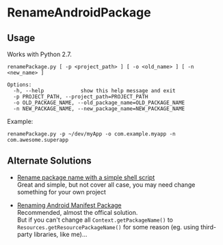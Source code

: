 RenameAndroidPackage
====================

Usage
-----

Works with Python 2.7. 

    renamePackage.py [ -p <project_path> ] [ -o <old_name> ] [ -n <new_name> ] 

    Options:
      -h, --help            show this help message and exit
      -p PROJECT_PATH, --project_path=PROJECT_PATH
      -o OLD_PACKAGE_NAME, --old_package_name=OLD_PACKAGE_NAME
      -n NEW_PACKAGE_NAME, --new_package_name=NEW_PACKAGE_NAME

Example:

    renamePackage.py -p ~/dev/myApp -o com.example.myapp -n com.awesome.superapp

Alternate Solutions
-----

- [Rename package name with a simple shell script](http://stackoverflow.com/a/10281737/701017)  
Great and simple, but not cover all case, you may need change something for your own project

- [Renaming Android Manifest Package](http://www.piwai.info/renaming-android-manifest-package/)  
Recommended, almost the offical solution.  
But if you can't change all `Context.getPackageName()` to `Resources.getResourcePackageName()` for some reason 
(eg. using third-party libraries, like me)...
